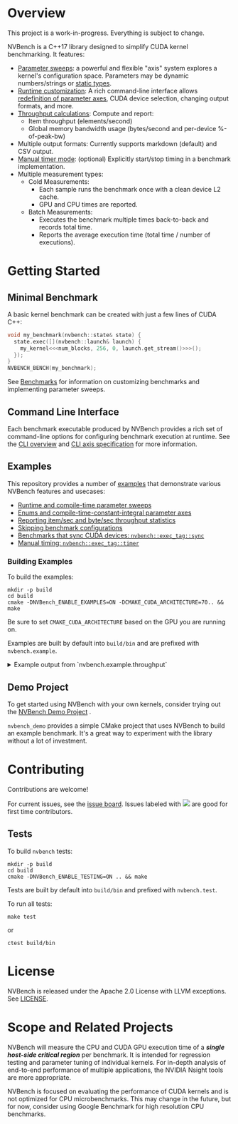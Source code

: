 # Overview

This project is a work-in-progress. Everything is subject to change.

NVBench is a C++17 library designed to simplify CUDA kernel benchmarking. It
features:

* [Parameter sweeps](docs/benchmarks.md#parameter-axes): a powerful and
  flexible "axis" system explores a kernel's configuration space. Parameters may
  be dynamic numbers/strings or [static types](docs/benchmarks.md#type-axes).
* [Runtime customization](docs/cli_help.md): A rich command-line interface
  allows [redefinition of parameter axes](docs/cli_help_axis.md), CUDA device
  selection, changing output formats, and more.
* [Throughput calculations](docs/benchmarks.md#throughput-measurements): Compute
  and report:
  * Item throughput (elements/second)
  * Global memory bandwidth usage (bytes/second and per-device %-of-peak-bw)
* Multiple output formats: Currently supports markdown (default) and CSV output.
* [Manual timer mode](docs/benchmarks.md#explicit-timer-mode-nvbenchexec_tagtimer):
  (optional) Explicitly start/stop timing in a benchmark implementation.
* Multiple measurement types:
  * Cold Measurements:
    * Each sample runs the benchmark once with a clean device L2 cache.
    * GPU and CPU times are reported.
  * Batch Measurements:
    * Executes the benchmark multiple times back-to-back and records total time.
    * Reports the average execution time (total time / number of executions).

# Getting Started

## Minimal Benchmark

A basic kernel benchmark can be created with just a few lines of CUDA C++:

```cpp
void my_benchmark(nvbench::state& state) {
  state.exec([](nvbench::launch& launch) { 
    my_kernel<<<num_blocks, 256, 0, launch.get_stream()>>>();
  });
}
NVBENCH_BENCH(my_benchmark);
```

See [Benchmarks](docs/benchmarks.md) for information on customizing benchmarks
and implementing parameter sweeps.

## Command Line Interface

Each benchmark executable produced by NVBench provides a rich set of
command-line options for configuring benchmark execution at runtime. See the
[CLI overview](docs/cli_help.md)
and [CLI axis specification](docs/cli_help_axis.md) for more information.

## Examples

This repository provides a number of [examples](examples/) that demonstrate
various NVBench features and usecases:

- [Runtime and compile-time parameter sweeps](examples/axes.cu)
- [Enums and compile-time-constant-integral parameter axes](examples/enums.cu)
- [Reporting item/sec and byte/sec throughput statistics](examples/throughput.cu)
- [Skipping benchmark configurations](examples/skip.cu)
- [Benchmarks that sync CUDA devices: `nvbench::exec_tag::sync`](examples/exec_tag_sync.cu)
- [Manual timing: `nvbench::exec_tag::timer`](examples/exec_tag_timer.cu)

### Building Examples

To build the examples:
```
mkdir -p build
cd build
cmake -DNVBench_ENABLE_EXAMPLES=ON -DCMAKE_CUDA_ARCHITECTURE=70.. && make
```
Be sure to set `CMAKE_CUDA_ARCHITECTURE` based on the GPU you are running on. 

Examples are built by default into `build/bin` and are prefixed with `nvbench.example`.

<details>
  <summary>Example output from `nvbench.example.throughput`</summary>

```
# Devices

## [0] `Quadro GV100`
* SM Version: 700 (PTX Version: 700)
* Number of SMs: 80
* SM Default Clock Rate: 1627 MHz
* Global Memory: 32163 MiB Free / 32508 MiB Total
* Global Memory Bus Peak: 870 GiB/sec (4096-bit DDR @850MHz)
* Max Shared Memory: 96 KiB/SM, 48 KiB/Block
* L2 Cache Size: 6144 KiB
* Maximum Active Blocks: 32/SM
* Maximum Active Threads: 2048/SM, 1024/Block
* Available Registers: 65536/SM, 65536/Block
* ECC Enabled: No

# Log

Run:  throughput_bench [Device=0]
Warn: Current measurement timed out (15.00s) while over noise threshold (1.26% > 0.50%)
Pass: Cold: 0.262392ms GPU, 0.267860ms CPU, 7.19s total GPU, 27393x
Pass: Batch: 0.261963ms GPU, 7.18s total GPU, 27394x

# Benchmark Results

## throughput_bench

### [0] Quadro GV100

| NumElements |  DataSize  | Samples |  CPU Time  | Noise |  GPU Time  | Noise | Elem/s  | GlobalMem BW  | BWPeak | Batch GPU  | Batch  |
|-------------|------------|---------|------------|-------|------------|-------|---------|---------------|--------|------------|--------|
|    16777216 | 64.000 MiB |  27393x | 267.860 us | 1.25% | 262.392 us | 1.26% | 63.940G | 476.387 GiB/s | 58.77% | 261.963 us | 27394x |
```

</details>


## Demo Project

To get started using NVBench with your own kernels, consider trying out
the [NVBench Demo Project](https://github.com/allisonvacanti/nvbench_demo)
. 

`nvbench_demo` provides a simple CMake project that uses NVBench to build an
example benchmark. It's a great way to experiment with the library without a lot
of investment.

# Contributing

Contributions are welcome!

For current issues, see the [issue board](https://github.com/NVIDIA/nvbench/issues). Issues labeled with [![](https://img.shields.io/github/labels/NVIDIA/nvbench/good%20first%20issue)](https://github.com/NVIDIA/nvbench/labels/good%20first%20issue) are good for first time contributors. 

## Tests

To build `nvbench` tests:
```
mkdir -p build
cd build
cmake -DNVBench_ENABLE_TESTING=ON .. && make
```

Tests are built by default into `build/bin` and prefixed with `nvbench.test`.

To run all tests:
```
make test
```
or 
```
ctest build/bin
```


# License

NVBench is released under the Apache 2.0 License with LLVM exceptions.
See [LICENSE](./LICENSE).

# Scope and Related Projects

NVBench will measure the CPU and CUDA GPU execution time of a ***single
host-side critical region*** per benchmark. It is intended for regression
testing and parameter tuning of individual kernels. For in-depth analysis of
end-to-end performance of multiple applications, the NVIDIA Nsight tools are
more appropriate.

NVBench is focused on evaluating the performance of CUDA kernels and is not
optimized for CPU microbenchmarks. This may change in the future, but for now,
consider using Google Benchmark for high resolution CPU benchmarks.
